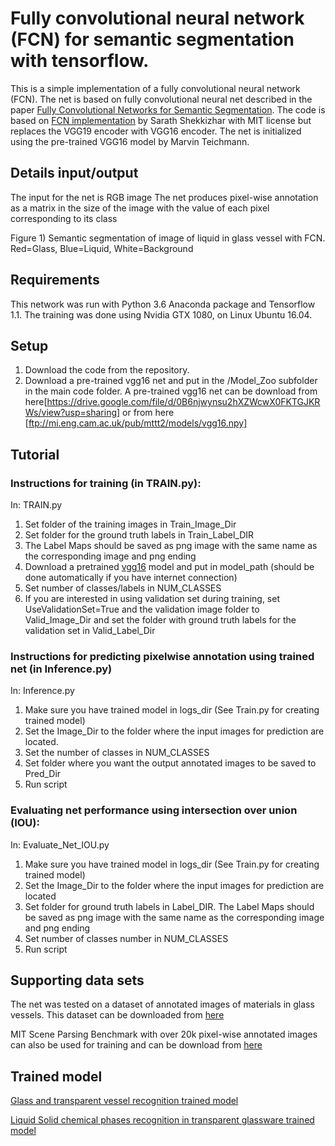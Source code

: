 # Fully convolutional neural network (FCN) for semantic segmentation with tensorflow.

This is a simple implementation of a fully convolutional neural network (FCN). The net is based on fully convolutional neural net described in the paper [Fully Convolutional Networks for Semantic Segmentation](https://arxiv.org/pdf/1605.06211.pdf).  The code is based on [FCN implementation](https://github.com/shekkizh/FCN.tensorflow)  by Sarath Shekkizhar with MIT license but replaces the VGG19 encoder with VGG16 encoder. The net is initialized using the pre-trained VGG16 model by Marvin Teichmann.

## Details input/output
The input for the net is RGB image 
The net produces pixel-wise annotation as a matrix in the size of the image with the value of each pixel corresponding to its class


Figure 1) Semantic segmentation of image of liquid in glass vessel with FCN. Red=Glass, Blue=Liquid, White=Background

## Requirements
This network was run with Python 3.6  Anaconda package and Tensorflow 1.1. The training was done using Nvidia GTX 1080, on Linux Ubuntu 16.04.

## Setup
1) Download the code from the repository.
2) Download a pre-trained vgg16 net and put in the /Model_Zoo subfolder in the main code folder. A pre-trained vgg16 net can be download from here[https://drive.google.com/file/d/0B6njwynsu2hXZWcwX0FKTGJKRWs/view?usp=sharing] or from here [ftp://mi.eng.cam.ac.uk/pub/mttt2/models/vgg16.npy]

## Tutorial

### Instructions for training (in TRAIN.py):
In: TRAIN.py
1) Set folder of the training images in Train_Image_Dir
2) Set folder for the ground truth labels in Train_Label_DIR
3) The Label Maps should be saved as png image with the same name as the corresponding image and png ending
4) Download a pretrained [vgg16](ftp://mi.eng.cam.ac.uk/pub/mttt2/models/vgg16.npy) model and put in model_path (should be done automatically if you have internet connection)
5) Set number of classes/labels in NUM_CLASSES
6) If you are interested in using validation set during training, set UseValidationSet=True and the validation image folder to Valid_Image_Dir 
   and set the folder with ground truth labels for the validation set in Valid_Label_Dir

### Instructions for predicting pixelwise annotation using trained net (in Inference.py)
In: Inference.py
1) Make sure you have trained model in logs_dir (See Train.py for creating trained model)
2) Set the Image_Dir to the folder where the input images for prediction are located.
3) Set the number of classes in NUM_CLASSES
4) Set  folder where you want the output annotated images to be saved to Pred_Dir
5) Run script

### Evaluating net performance using intersection over union (IOU):
In: Evaluate_Net_IOU.py
1) Make sure you have trained model in logs_dir (See Train.py for creating trained model)
2) Set the Image_Dir to the folder where the input images for prediction are located
3) Set folder for ground truth labels in Label_DIR. The Label Maps should be saved as png image with the same name as the corresponding image and png ending
4) Set number of classes number in NUM_CLASSES
5) Run script

## Supporting data sets
The net was tested on a dataset of annotated images of materials in glass vessels. 
This dataset can be downloaded from [here](https://drive.google.com/file/d/0B6njwynsu2hXRFpmY1pOV1A4SFE/view?usp=sharing)

MIT Scene Parsing Benchmark with over 20k pixel-wise annotated images can also be used for training and can be download from [here](http://sceneparsing.csail.mit.edu/)

## Trained model
[Glass and transparent vessel recognition trained model](https://mega.nz/#!5K4jTB5D!J7KURngJe3Z7GJaXBPkqg54r9enn-7KyoZ4Y8HU2FhY)

[Liquid Solid chemical phases recognition in transparent glassware trained model](https://mega.nz/#!tG5WQAjJ!DjBQIne6jkkmwLU0m76HG6HvEQJ5c4AzpzUVQ2oqbDM)

